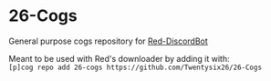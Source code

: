 # 26-Cogs
General purpose cogs repository for [Red-DiscordBot](https://github.com/Twentysix26/Red-DiscordBot)

Meant to be used with Red's downloader by adding it with:  
`[p]cog repo add 26-cogs https://github.com/Twentysix26/26-Cogs`
